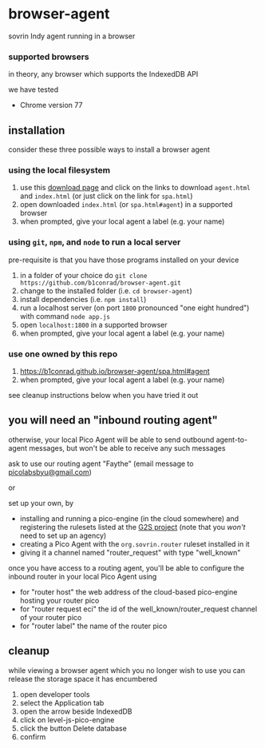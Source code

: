 # browser-agent
sovrin Indy agent running in a browser

### supported browsers

in theory, any browser which supports the IndexedDB API

we have tested

- Chrome version 77

## installation

consider these three possible ways to install a browser agent

### using the local filesystem

1. use this [download page](https://b1conrad.github.io/browser-agent/download.html) and click on the links to download `agent.html` and `index.html` (or just click on the link for `spa.html`)
1. open downloaded `index.html` (or `spa.html#agent`) in a supported browser
1. when prompted, give your local agent a label (e.g. your name)

### using `git`, `npm`, and `node` to run a local server

pre-requisite is that you have those programs installed on your device

1. in a folder of your choice do `git clone https://github.com/b1conrad/browser-agent.git`
1. change to the installed folder (i.e. `cd browser-agent`)
1. install dependencies (i.e. `npm install`)
1. run a localhost server (on port `1800` pronounced "one eight hundred") with command `node app.js`
1. open `localhost:1800` in a supported browser
1. when prompted, give your local agent a label (e.g. your name)

### use one owned by this repo

1. https://b1conrad.github.io/browser-agent/spa.html#agent
1. when prompted, give your local agent a label (e.g. your name)

see cleanup instructions below when you have tried it out

## you will need an "inbound routing agent"

otherwise, your local Pico Agent will be able to send outbound agent-to-agent messages,
but won't be able to receive any such messages

ask to use our routing agent "Faythe" (email message to picolabsbyu@gmail.com)

or

set up your own, by

- installing and running a pico-engine (in the cloud somewhere) and registering
the rulesets listed at the [G2S project](https://github.com/Picolab/G2S) (note that you
_won't_ need to set up an agency)
- creating a Pico Agent with the
`org.sovrin.router` ruleset installed in it
- giving it a channel named "router_request" 
with type "well_known"

once you have access to a routing agent, you'll be able to configure the inbound router
in your local Pico Agent using

- for "router host" the web address of the cloud-based pico-engine hosting your router pico
- for "router request eci" the id of the well_known/router_request channel of your router pico
- for "router label" the name of the router pico

## cleanup

while viewing a browser agent which you no longer wish to use
you can release the storage space it has encumbered

1. open developer tools
1. select the Application tab
1. open the arrow beside IndexedDB
1. click on level-js-pico-engine
1. click the button Delete database
1. confirm

